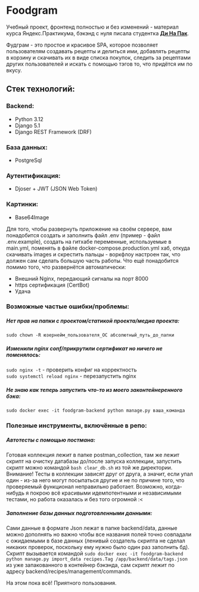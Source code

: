 # Foodgram

Учебный проект, фронтенд полностью и без изменений - материал курса Яндекс.Практикума, бэкэнд с нуля  писала студентка [**Ди На Пак**](https://github.com/Nenfind).

Фудграм - это простое и красивое SPA, которое позволяет пользователям создавать рецепты и делиться ими, добавлять рецепты в корзину и скачивать их в виде списка покупок, следить за рецептами других пользователей и искать с помощью тэгов то, что придётся им по вкусу. 

## Стек технологий:

### Backend:

 - Python 3.12
 - Django 5.1
 - Django REST Framework (DRF)
   
### База данных:

 - PostgreSql
   
### Аутентификация:

 - Djoser + JWT (JSON Web Token)
   
### Картинки:

 - Base64Image

Для того, чтобы развернуть приложение на своём сервере, вам понадобится создать и заполнить файл .env (пример - файл .env.example), создать на гитхабе переменные, используемые в main.yml, поменять в файле docker-compose.production.yml хаб, откуда скачивать images и скрестить пальцы - воркфлоу настроен так, что должен сам сделать большую часть работы. Что ещё понадобится помимо того, что развернётся автоматически: 
- Внешний Nginx, передающий сигналы на порт 8000
- https сертификация (CertBot)
- Удача

### Возможные частые ошибки/проблемы:
##### Нет прав на папки с проектом/статикой проекта/медиа проекта:

`sudo chown -R юзернейм_пользователя_ОС абсолютный_путь_до_папки`

##### Изменили nginx conf/прикрутили сертификат но ничего не поменялось:  

`sudo nginx -t` - проверить конфиг на корректность  
`sudo systemctl reload nginx` - перезапустить nginx  

##### Не знаю как теперь запустить что-то из моего законтейнеренного бэка:  

`sudo docker exec -it foodgram-backend python manage.py ваша_команда`

### Полезные инструменты, включённые в репо:  

##### Автотесты с помощью постмана:  

Готовая коллекция лежит в папке postman_collection, там же лежит скрипт на очистку датабазы до/после запуска коллекции, запустить скрипт можно командой `bash clear_db.sh` из той же директории.  
Внимание! Тесты в коллекции зависят друг от друга, а значит, если упал один - из-за него могут посыпаться другие и не по причине того, что проверяемый функционал неправильно работает. Возможно, когда-нибудь я покрою всё красивыми идемпотентными и независимыми тестами, но работа оказалась и без того огромной :<

##### Заполнение базы данных подготовленными данными: 

Сами данные в формате Json лежат в папке backend/data, данные можно дополнять но важно чтобы все названия полей точно совпадали с ожидаемыми в базе данных (ленивый создатель скрипта не сделал никаких проверок, поскольку ему нужно было один раз заполнить бд). Скрипт вызывается командой `sudo docker exec -it foodgram-backend python manage.py import_data recipes.Tag /app/backend/data/tags.json` из уже запакованного в контейнер бэкэнда, сам скрипт лежит по адресу backend/recipes/management/commands.  


На этом пока всё! Приятного пользования. 
